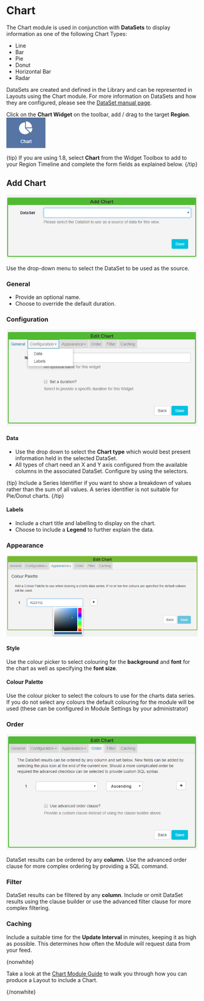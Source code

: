 <!--toc=widgets-->

# Chart

The Chart module is used in conjunction with **DataSets** to display information as one of the following Chart Types:

- Line
- Bar
- Pie
- Donut
- Horizontal Bar
- Radar

DataSets are created and defined in the Library and can be represented in Layouts using the Chart module. For more information on DataSets and how they are configured, please see the [DataSet manual page](media_datasets.html).

Click on the **Chart Widget** on the toolbar,  add / drag to the target **Region**.  ![Chart Widget](img/v2_media_chart_widget.png)



{tip}
If you are using 1.8, select **Chart** from the Widget Toolbox to add to your Region Timeline and complete the form fields as explained below. 
{/tip}

## Add Chart

![Chart Widget Add Form](img/v2_media_chart_add.png)

Use the drop-down menu to select the DataSet to be used as the source.

### General

- Provide an optional name.
- Choose to override the default duration.

### Configuration

![Chart Configuration](img/v2_media_chart_configuration.png)

#### Data

- Use the drop down to select the **Chart type** which would best present information held in the selected DataSet.
- All types of chart need an X and Y axis configured from the available columns in the associated DataSet. Configure by using the selectors.

{tip}
Include a Series Identifier if you want to show a breakdown of values rather than the sum of all values. 
A series identifier is not suitable for Pie/Donut charts.
{/tip}

#### Labels

- Include a chart title and labelling to display on the chart. 
- Choose to include a **Legend** to further explain the data.

### Appearance

![Chart Style](img/v2_media_chart_style.png)

#### Style

Use the colour picker to select colouring for the **background** and **font** for the chart as well as specifying the **font size**.

#### Colour Palette

Use the colour picker to select the colours to use for the charts data series. If you do not select any colours the default colouring for the module will be used (these can be configured in Module Settings by your administrator)

### Order

![Chart Order](img/v2_media_chart_order.png)

DataSet results can be ordered by any **column**. Use the advanced order clause for more complex ordering by providing a SQL command.

### Filter

DataSet results can be filtered by any **column**.
Include or omit DataSet results using the clause builder or use the advanced filter clause for more complex filtering.

### Caching

Include a suitable time for the **Update Interval** in minutes, keeping it as high as possible. This determines how often the Module will request data from your feed. 

{nonwhite}

Take a look at the [Chart Module Guide](https://community.xibo.org.uk/t/chart-module-guide/17791) to walk you through how you can produce a Layout to include a Chart.

{/nonwhite}